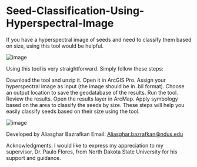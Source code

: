# Seed-Classification-Using-Hyperspectral-Image

If you have a hyperspectral image of seeds and need to classify them based on size, using this tool would be helpful.


![image](https://github.com/AliBgisrs/Seed-Classification-Using-Hyperspectral-Image/assets/109620013/73aab4f5-ed64-4e71-bc82-d75b0330bf81)


Using this tool is very straightforward. Simply follow these steps:

Download the tool and unzip it.
Open it in ArcGIS Pro.
Assign your hyperspectral image as input (the image should be in .bil format).
Choose an output location to save the geodatabase of the results.
Run the tool.
Review the results.
Open the results layer in ArcMap.
Apply symbology based on the area to classify the seeds by size.
These steps will help you easily classify seeds based on their size using the tool.

![image](https://github.com/AliBgisrs/Seed-Classification-Using-Hyperspectral-Image/assets/109620013/2907813b-164d-40cb-966b-81a6cc05ff5c)


Developed by Aliasghar Bazrafkan
Email: Aliasghar.bazrafkan@ndus.edu

Acknowledgments:
I would like to express my appreciation to my supervisor, Dr. Paulo Flores, from North Dakota State University for his support and guidance.
